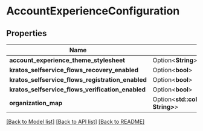 # AccountExperienceConfiguration

## Properties

Name | Type | Description | Notes
------------ | ------------- | ------------- | -------------
**account_experience_theme_stylesheet** | Option<**String**> |  | [optional]
**kratos_selfservice_flows_recovery_enabled** | Option<**bool**> |  | [optional]
**kratos_selfservice_flows_registration_enabled** | Option<**bool**> |  | [optional]
**kratos_selfservice_flows_verification_enabled** | Option<**bool**> |  | [optional]
**organization_map** | Option<**std::collections::HashMap<String, String>**> |  | [optional]

[[Back to Model list]](../README.md#documentation-for-models) [[Back to API list]](../README.md#documentation-for-api-endpoints) [[Back to README]](../README.md)



